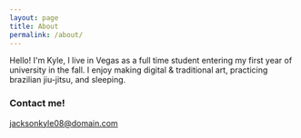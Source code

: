 ```yaml
---
layout: page
title: About
permalink: /about/
---
```


Hello! I'm Kyle, I live in Vegas as a full time student entering my first year of university in the fall. I enjoy making digital & traditional art, practicing brazilian jiu-jitsu, and sleeping.

### Contact me!

[jacksonkyle08@domain.com](mailto:jacksonkyle08@gmail.com)
